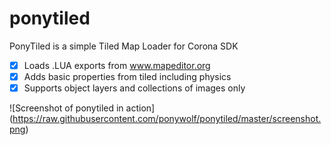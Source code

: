 # ponytiled
PonyTiled is a simple Tiled Map Loader for Corona SDK

- [x] Loads .LUA exports from www.mapeditor.org
- [x] Adds basic properties from tiled including physics
- [x] Supports object layers and collections of images only

![Screenshot of ponytiled in action]
(https://raw.githubusercontent.com/ponywolf/ponytiled/master/screenshot.png)